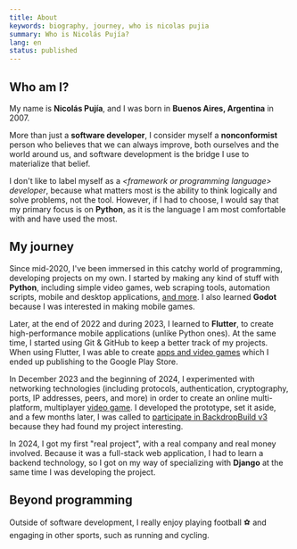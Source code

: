 ```yaml
---
title: About
keywords: biography, journey, who is nicolas pujia
summary: Who is Nicolás Pujía?
lang: en
status: published
---
```


## Who am I?

My name is **Nicolás Pujía**, and I was born in **Buenos Aires, Argentina** in 2007.

More than just a **software developer**, I consider myself a **nonconformist** person who believes that we can always improve, both ourselves and the world around us, and software development is the bridge I use to materialize that belief.

I don't like to label myself as a *<framework or programming language\> developer*, because what matters most is the ability to think logically and solve problems, not the tool. However, if I had to choose, I would say that my primary focus is on **Python**, as it is the language I am most comfortable with and have used the most.

## My journey

Since mid-2020, I've been immersed in this catchy world of programming, developing projects on my own. I started by making any kind of stuff with **Python**, including simple video games, web scraping tools, automation scripts, mobile and desktop applications, [and more](https://github.com/nicopujia/old_projects). I also learned **Godot** because I was interested in making mobile games.

Later, at the end of 2022 and during 2023, I learned to **Flutter**, to create high-performance mobile applications (unlike Python ones). At the same time, I started using Git & GitHub to keep a better track of my projects. When using Flutter, I was able to create [apps and video games](/tags/flutter.html) which I ended up publishing to the Google Play Store.

In December 2023 and the beginning of 2024, I experimented with networking technologies (including protocols, authentication, cryptography, ports, IP addresses, peers, and more) in order to create an online multi-platform, multiplayer [video game]({filename}/portfolio/biome-fighters.md). I developed the prototype, set it aside, and a few months later, I was called to [participate in BackdropBuild v3](https://backdropbuild.com/builds/v3/biome-fighters) because they had found my project interesting.

In 2024, I got my first "real project", with a real company and real money involved. Because it was a full-stack web application, I had to learn a backend technology, so I got on my way of specializing with **Django** at the same time I was developing the project.

## Beyond programming

Outside of software development, I really enjoy playing football ⚽ and engaging in other sports, such as running and cycling.
